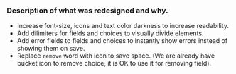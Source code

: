 ### Description of what was redesigned and why.

* Increase font-size, icons and text color darkness to increase readability.
* Add dilimiters for fields and choices to visually divide elements.
* Add error fields to fields and choices to instantly show errors instead of showing them on save.
* Replace `remove` word with icon to save space. (We are already have bucket icon to remove choice, it is OK to use it for removing field).

